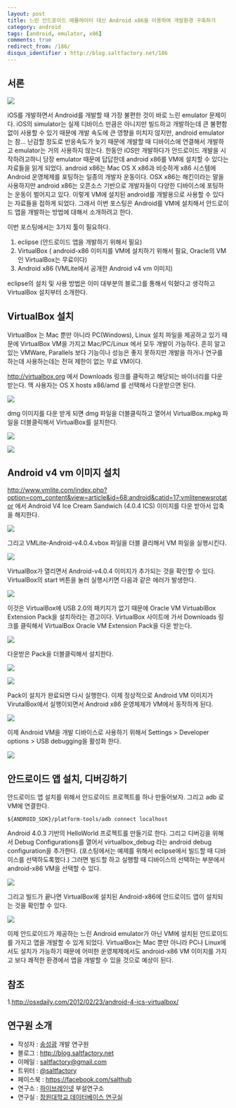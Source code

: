 ```yaml
---
layout: post
title: 느린 안드로이드 에뮬레이터 대신 Android x86을 이용하여 개발환경 구축하기
category: android
tags: [android, emulator, x86]
comments: true
redirect_from: /186/
disqus_identifier : http://blog.saltfactory.net/186
---
```


## 서론

![](http://cfile10.uf.tistory.com/image/203C2944504838932BA4E4)

iOS를 개발하면서 Android를 개발할 때 가장 불편한 것이 바로 느린 emulator 문제이다. iOS의 simulator는 실제 디바이스 만큼은 아니지만 빌드하고 개발하는데 큰 불편함 없이 사용할 수 있기 때문에 개발 속도에 큰 영향을 미치지 않지만, android emulator는 참... 난감할 정도로 반응속도가 늦기 때문에 개발할 때 디바이스에 연결해서 개발하고 emulator는 거의 사용하지 않는다. 한동안 iOS만 개발하다가 안드로이드 개발을 시작하려고하니 당장 emulator 때문에 답답한데 android x86를 VM에 설치할 수 있다는 자료들을 읽게 되었다. android x86는 Mac OS X x86과 비슷하게 x86 시스템에 Android 운영체제를 포팅하는 일종의 개발자 운동이다. OSX x86는 해킨이라는 말을 사용하지만 android x86는 오픈소스 기반으로 개발자들이 다양한 디바이스에 포팅하는 운동이 벌어지고 있다. 이렇게 VM에 설치된 android를 개발용으로 사용할 수 있다는 자료들을 접하게 되었다. 그래서 이번 포스팅은 Android를 VM에 설치해서 안드로이드 앱을 개발하는 방법에 대해서 소개하려고 한다.

<!--more-->

이번 포스팅에서는 3가지 툴이 필요하다.

1. eclipse (안드로이드 앱을 개발하기 위해서 필요)
2. VirtualBox ( android-x86 이미지를 VM에 설치하기 위해서 필요, Oracle의 VM인 VirtualBox는 무료이다)
3. Android x86 (VMLite에서 공개한 Android v4 vm 이미지)

eclipse의 설치 및 사용 방법은 이미 대부분의 블로그를 통해서 익혔다고 생각하고 VirtualBox 설치부터 소개한다.

## VirtualBox 설치

VirtualBox 는 Mac 뿐만 아니라 PC(Windows), Linux 설치 파일을 제공하고 있기 때문에 VirtualBox VM을 가지고 Mac/PC/Linux 에서 모두 개발이 가능하다. 흔히 알고 있는 VMWare, Parallels 보다 기능이나 성능은 좋지 못하지만 개발을 하거나 연구를 하는데 사용하는데는 전혀 제한이 없는 무료 VM이다.

http://virtualbox.org 에서 Downloads 링크를 클릭하고 해당되는 바이너리를 다운 받는다. 맥 사용자는 OS X hosts x86/amd 를 선택해서 다운받으면 된다.

![](http://cfile1.uf.tistory.com/image/190AE84350483A2E25DD17)

dmg 이미지를 다운 받게 되면 dmg 파일을 더블클릭하고 열어서 VirtualBox.mpkg 파일을 더블클릭해서 VirtualBox를 설치한다.

![](http://cfile22.uf.tistory.com/image/11494F4450483B1925D62A)

![](http://cfile21.uf.tistory.com/image/18718F4150483B340102C7)

## Android v4 vm 이미지 설치

http://www.vmlite.com/index.php?option=com_content&view=article&id=68:android&catid=17:vmlitenewsrotator 에서 Android V4 Ice Cream Sandwich (4.0.4 ICS) 이미지를 다운 받아서 압축을 해지한다.

![](http://cfile23.uf.tistory.com/image/1315DC3F50483C9A0CB0D4)

그리고 VMLite-Android-v4.0.4.vbox 파일을 더블 클리해서 VM 파일을 실행시킨다.

![](http://cfile5.uf.tistory.com/image/1341213E50483CDD2EB48C)

VirtualBox가 열리면서 Android-v4.0.4 이미지가 추가되는 것을 확인할 수 있다. VirtualBox의 start 버튼을 눌러 실행시키면 다음과 같은 에러가 발생한다.

![](http://cfile1.uf.tistory.com/image/116A124550483D272604B4)

이것은 VirtualBox에 USB 2.0의 패키지가 없기 때문에 Oracle VM VirtuablBox Extension Pack을 설치하라는 경고이다. VirtualBox 사이트에 가서 Downloads 링크를 클릭해서 VirtualBox Oracle VM Extension Pack을 다운 받는다.

![](http://cfile26.uf.tistory.com/image/147ED03F50483D8725CB08)

다운받은 Pack을 더블클릭해서 설치한다.

![](http://cfile23.uf.tistory.com/image/145BF24150483DB825CB25)

![](http://cfile10.uf.tistory.com/image/206D504650483DE71E0804)

Pack이 설치가 완료되면 다시 실행한다. 이제 정상적으로 Android VM 이미지가 VirutalBox에서 실행이되면서 Android x86 운영체제가 VM에서 동작하게 된다.

![](http://cfile26.uf.tistory.com/image/137CE34250483E582FBC14)

이제 Android VM을 개발 디바이스로 사용하기 위해서 Settings > Developer options > USB debugging을 활성화 한다.

![](http://cfile1.uf.tistory.com/image/1605C63A5048537D326733)

## 안드로이드 앱 설치, 디버깅하기

안드로이드 앱 설치를 위해서 안드로이드 프로젝트를 하나 만들어보자. 그리고 adb 로 VM에 연결한다.

```
${ANDROID_SDK}/platform-tools/adb connect localhost
```

Android 4.0.3 기반의 HelloWorld 프로젝트를 만들기로 한다. 그리고 디버깅을 위해서 Debug Configurations를 열어서 virtualbox_debug 라는 android debug configuration을 추가한다. (포스팅에서는 예제를 위해서 eclipse에서 빌드할 때 디바이스를 선택하도록했다.) 그러면 빌드할 하고 실행할 때 디바이스의 선택하는 부분에서 android-x86 VM을 선택할 수 있다.

![](http://cfile10.uf.tistory.com/image/196BBB3E5048572B256FA0)

그리고 빌드가 끝나면 VirtualBox에 설치된 Android-x86에 안드로이드 앱이 설치되는 것을 확인할 수 있다.

![](http://cfile22.uf.tistory.com/image/161E6B37504856B60C5C92)

이제 안드로이드가 제공하는 느린 Android emulator가 아닌 VM에 설치된 안드로이드를 가지고 앱을 개발할 수 있게 되었다. VirtualBox는 Mac 뿐만 아니라 PC나 Linux에서도 설치가 가능하기 때문에 어떠한 운영체제에서도 android-x86 VM 이미지를 가지고 보다 쾌적한 환경에서 앱을 개발할 수 있을 것으로 예상이 된다.

## 참조

1.http://osxdaily.com/2012/02/23/android-4-ics-virtualbox/

## 연구원 소개

* 작성자 : [송성광](http://about.me/saltfactory) 개발 연구원
* 블로그 : http://blog.saltfactory.net
* 이메일 : [saltfactory@gmail.com](mailto:saltfactory@gmail.com)
* 트위터 : [@saltfactory](https://twitter.com/saltfactory)
* 페이스북 : https://facebook.com/salthub
* 연구소 : [하이브레인넷](http://www.hibrain.net) 부설연구소
* 연구실 : [창원대학교 데이터베이스 연구실](http://dblab.changwon.ac.kr)

